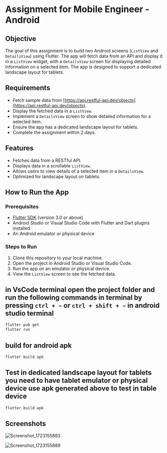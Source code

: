 # Assignment for Mobile Engineer - Android

## Objective

The goal of this assignment is to build two Android screens (`ListView` and `DetailsView`) using Flutter. The app will fetch data from an API and display it in a `ListView` widget, with a `DetailsView` screen for displaying detailed information on a selected item. The app is designed to support a dedicated landscape layout for tablets.

## Requirements

- Fetch sample data from [https://api.restful-api.dev/objects](https://api.restful-api.dev/objects).
- Display the fetched data in a `ListView`.
- Implement a `DetailsView` screen to show detailed information for a selected item.
- Ensure the app has a dedicated landscape layout for tablets.
- Complete the assignment within 2 days.

## Features

- Fetches data from a RESTful API.
- Displays data in a scrollable `ListView`.
- Allows users to view details of a selected item in a `DetailsView`.
- Optimized for landscape layout on tablets.

## How to Run the App

### Prerequisites

- [Flutter SDK](https://flutter.dev/docs/get-started/install) (version 3.0 or above)
- Android Studio or Visual Studio Code with Flutter and Dart plugins installed
- An Android emulator or physical device

### Steps to Run

1. Clone this repository to your local machine.
2. Open the project in Android Studio or Visual Studio Code.
3. Run the app on an emulator or physical device.
4. View the `ListView` screen to see the fetched data.

## in  VsCode terminal  open the project folder and run the following commands  in terminal by pressing `ctrl + ~`  or `ctrl + shift + ~` in  android studio terminal


```bash
flutter pub get
flutter run
```

##  build   for android  apk

```bash
flutter build apk
```


##  Test  in  dedicated landscape layout for tablets  you need to have tablet emulator or physical device  use  apk generated above to test in table device

```bash
flutter build apk
```


## Screenshots
![Screenshot_1723155883](https://github.com/user-attachments/assets/932f6d77-a523-40f0-a0d0-3b2b718bc969)

![Screenshot_1723155889](https://github.com/user-attachments/assets/d9206cb2-dda3-4859-bd17-66d40e1ca096)

